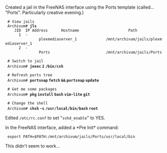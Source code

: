 Created a jail in the FreeNAS interface using the Ports template
(called... "Ports". Particularly creative evening.)

` # View jails`  
` Archivum# `**`jls`**  
`    JID  IP Address      Hostname                      Path`  
`      1  -               plexmediaserver_1             /mnt/archivum/jails/plexmediaserver_1`  
`      2  -               Ports                         /mnt/archivum/jails/Ports`  
` `  
` # Switch to jail`  
` Archivum# `**`jexec` `2` `/bin/csh`**  
` `  
` # Refresh ports tree`  
` Archivum# `**`portsnap` `fetch` `&&` `portsnap` `update`**  
` `  
` # Get me some packages`  
` Archivum# `**`pkg` `install` `bash` `vim-lite` `git`**  
` `  
` # Change the shell`  
` Archivum# `**`chsh` `-s` `/usr/local/bin/bash` `root`**

Edited `/etc/rc.conf` to set "`sshd_enable`" to YES.

In the FreeNAS interface, added a \*Pre Init\* command:

` export PATH=$PATH:/mnt/archivum/jails/Ports/usr/local/bin`

This didn't seem to work...



